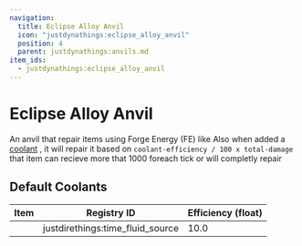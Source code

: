 ```yaml
---
navigation:
  title: Eclipse Alloy Anvil
  icon: "justdynathings:eclipse_alloy_anvil"
  position: 4
  parent: justdynathings:anvils.md
item_ids:
  - justdynathings:eclipse_alloy_anvil
---
```


# Eclipse Alloy Anvil

An anvil that repair items using Forge Energy (FE) like <ItemLink id="justdynathings:celestigem_anvil"/>
Also when added a [coolant](https://github.com/DevDyna/JustDynaThings/blob/main/src/generated/resources/data/justdynathings/data_maps/fluid/anvils/eclipsealloy_repair.json) , it will repair it based on `coolant-efficiency / 100 x total-damage` that item can recieve more that 1000 foreach tick or will completly repair

<BlockImage id="justdynathings:eclipse_alloy_anvil" scale="4.0"/>

<RecipeFor id="justdynathings:eclipse_alloy_anvil" />

## Default Coolants

| Item                                                                 | Registry ID                      | Efficiency (float) |
| -------------------------------------------------------------------- | -------------------------------- | ------------------ |
| <ItemImage id= "justdirethings:time_fluid_bucket"    scale="0.75" /> | justdirethings:time_fluid_source | 10.0              |

